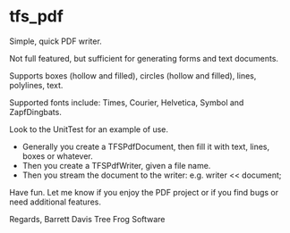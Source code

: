 # tfs_pdf
Simple, quick PDF writer.  

Not full featured, but sufficient for generating forms and text documents.

Supports boxes (hollow and filled), circles (hollow and filled), lines, polylines, text.

Supported fonts include: Times, Courier, Helvetica, Symbol and ZapfDingbats.

Look to the UnitTest for an example of use.

* Generally you create a TFSPdfDocument, then fill it with text, lines, boxes or whatever.
* Then you create a TFSPdfWriter, given a file name.  
* Then you stream the document to the writer: e.g.  writer << document;

Have fun.  Let me know if you enjoy the PDF project or if you find bugs or need additional features.

Regards,
Barrett Davis
Tree Frog Software


